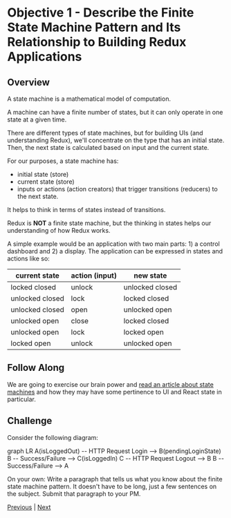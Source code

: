 #   Objective 1 - Describe the Finite State Machine Pattern and Its Relationship to Building Redux Applications

##  Overview

A state machine is a mathematical model of computation.

A machine can have a finite number of states, but it can only operate in one state at a given time.

There are different types of state machines, but for building UIs (and understanding Redux), we'll concentrate on the type that has an initial state. Then, the next state is calculated based on input and the current state.

For our purposes, a state machine has:

- initial state (store)
- current state (store)
- inputs or actions (action creators) that trigger transitions (reducers) to the next state.

It helps to think in terms of states instead of transitions.

Redux is **NOT** a finite state machine, but the thinking in states helps our understanding of how Redux works.

A simple example would be an application with two main parts: 1) a control dashboard and 2) a display. The application can be expressed in states and actions like so:

| current state    | action (input) | new state        |
| -----------      | -----------   | -------------    |
| locked closed    | unlock        |  unlocked closed |
| unlocked closed  | lock          |  locked closed   |
| unlocked closed  | open          |  unlocked open   |
| unlocked open    | close         |  locked closed   |
| unlocked open    | lock          |  locked open     |
| locked open      | unlock        |  unlocked open   |

##  Follow Along

We are going to exercise our brain power and [read an article about state machines](https://krasimirtsonev.com/blog/article/managing-state-in-javascript-with-state-machines-stent) and how they may have some pertinence to UI and React state in particular.

## Challenge

Consider the following diagram:

graph LR A(isLoggedOut) -- HTTP Request Login --> B(pendingLoginState) B -- Success/Failure --> C(isLoggedIn) C -- HTTP Request Logout --> B B -- Success/Failure --> A

On your own: Write a paragraph that tells us what you know about the finite state machine pattern. It doesn't have to be long, just a few sentences on the subject. Submit that paragraph to your PM.



[Previous](../README.md) | [Next](./Object_2.md)